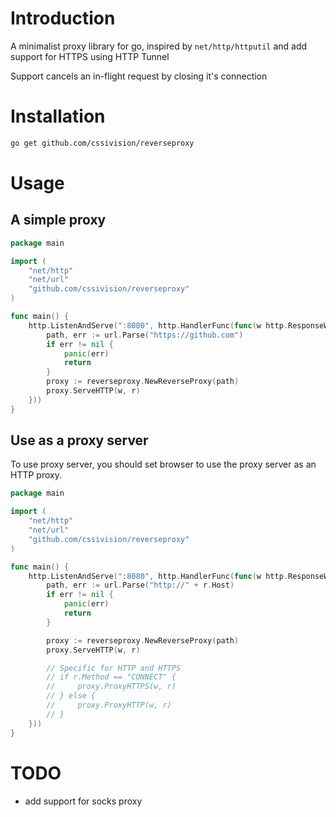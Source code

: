 # Introduction
A minimalist proxy library for go, inspired by `net/http/httputil` and add support for HTTPS using HTTP Tunnel

Support cancels an in-flight request by closing it's connection

# Installation
```sh
go get github.com/cssivision/reverseproxy
```

# Usage

## A simple proxy
```go
package main

import (
    "net/http"
    "net/url"
    "github.com/cssivision/reverseproxy"
)

func main() {
    http.ListenAndServe(":8080", http.HandlerFunc(func(w http.ResponseWriter, r *http.Request) {
        path, err := url.Parse("https://github.com")
        if err != nil {
            panic(err)
            return
        }
        proxy := reverseproxy.NewReverseProxy(path)
        proxy.ServeHTTP(w, r)
    }))
}
```

## Use as a proxy server

To use proxy server, you should set browser to use the proxy server as an HTTP proxy.

```go
package main

import (
    "net/http"
    "net/url"
    "github.com/cssivision/reverseproxy"
)

func main() {
    http.ListenAndServe(":8080", http.HandlerFunc(func(w http.ResponseWriter, r *http.Request) {
        path, err := url.Parse("http://" + r.Host)
        if err != nil {
            panic(err)
            return
        }

        proxy := reverseproxy.NewReverseProxy(path)
        proxy.ServeHTTP(w, r)

        // Specific for HTTP and HTTPS
        // if r.Method == "CONNECT" {
        //     proxy.ProxyHTTPS(w, r)
        // } else {
        //     proxy.ProxyHTTP(w, r)
        // }
    }))
}
```

# TODO

* add support for socks proxy
